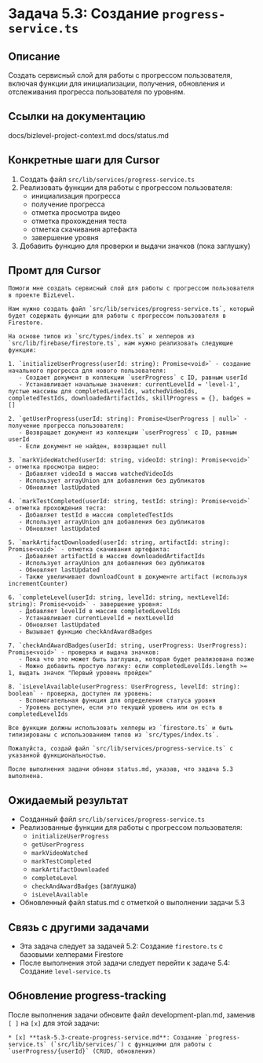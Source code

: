 # Задача 5.3: Создание `progress-service.ts`

## Описание
Создать сервисный слой для работы с прогрессом пользователя, включая функции для инициализации, получения, обновления и отслеживания прогресса пользователя по уровням.

## Ссылки на документацию
docs/bizlevel-project-context.md
docs/status.md

## Конкретные шаги для Cursor
1. Создать файл `src/lib/services/progress-service.ts`
2. Реализовать функции для работы с прогрессом пользователя:
   - инициализация прогресса
   - получение прогресса
   - отметка просмотра видео
   - отметка прохождения теста
   - отметка скачивания артефакта
   - завершение уровня
3. Добавить функцию для проверки и выдачи значков (пока заглушку)

## Промт для Cursor
```
Помоги мне создать сервисный слой для работы с прогрессом пользователя в проекте BizLevel.

Нам нужно создать файл `src/lib/services/progress-service.ts`, который будет содержать функции для работы с прогрессом пользователя в Firestore.

На основе типов из `src/types/index.ts` и хелперов из `src/lib/firebase/firestore.ts`, нам нужно реализовать следующие функции:

1. `initializeUserProgress(userId: string): Promise<void>` - создание начального прогресса для нового пользователя:
   - Создает документ в коллекции `userProgress` с ID, равным userId
   - Устанавливает начальные значения: currentLevelId = 'level-1', пустые массивы для completedLevelIds, watchedVideoIds, completedTestIds, downloadedArtifactIds, skillProgress = {}, badges = []

2. `getUserProgress(userId: string): Promise<UserProgress | null>` - получение прогресса пользователя:
   - Возвращает документ из коллекции `userProgress` с ID, равным userId
   - Если документ не найден, возвращает null

3. `markVideoWatched(userId: string, videoId: string): Promise<void>` - отметка просмотра видео:
   - Добавляет videoId в массив watchedVideoIds
   - Использует arrayUnion для добавления без дубликатов
   - Обновляет lastUpdated

4. `markTestCompleted(userId: string, testId: string): Promise<void>` - отметка прохождения теста:
   - Добавляет testId в массив completedTestIds
   - Использует arrayUnion для добавления без дубликатов
   - Обновляет lastUpdated

5. `markArtifactDownloaded(userId: string, artifactId: string): Promise<void>` - отметка скачивания артефакта:
   - Добавляет artifactId в массив downloadedArtifactIds
   - Использует arrayUnion для добавления без дубликатов
   - Обновляет lastUpdated
   - Также увеличивает downloadCount в документе artifact (используя incrementCounter)

6. `completeLevel(userId: string, levelId: string, nextLevelId: string): Promise<void>` - завершение уровня:
   - Добавляет levelId в массив completedLevelIds
   - Устанавливает currentLevelId = nextLevelId
   - Обновляет lastUpdated
   - Вызывает функцию checkAndAwardBadges

7. `checkAndAwardBadges(userId: string, userProgress: UserProgress): Promise<void>` - проверка и выдача значков:
   - Пока что это может быть заглушка, которая будет реализована позже
   - Можно добавить простую логику: если completedLevelIds.length >= 1, выдать значок "Первый уровень пройден"

8. `isLevelAvailable(userProgress: UserProgress, levelId: string): boolean` - проверка, доступен ли уровень:
   - Вспомогательная функция для определения статуса уровня
   - Уровень доступен, если это текущий уровень или он есть в completedLevelIds

Все функции должны использовать хелперы из `firestore.ts` и быть типизированы с использованием типов из `src/types/index.ts`.

Пожалуйста, создай файл `src/lib/services/progress-service.ts` с указанной функциональностью.

После выполнения задачи обнови status.md, указав, что задача 5.3 выполнена.
```

## Ожидаемый результат
- Созданный файл `src/lib/services/progress-service.ts`
- Реализованные функции для работы с прогрессом пользователя:
  - `initializeUserProgress`
  - `getUserProgress`
  - `markVideoWatched`
  - `markTestCompleted`
  - `markArtifactDownloaded`
  - `completeLevel`
  - `checkAndAwardBadges` (заглушка)
  - `isLevelAvailable`
- Обновленный файл status.md с отметкой о выполнении задачи 5.3

## Связь с другими задачами
- Эта задача следует за задачей 5.2: Создание `firestore.ts` с базовыми хелперами Firestore
- После выполнения этой задачи следует перейти к задаче 5.4: Создание `level-service.ts`

## Обновление progress-tracking
После выполнения задачи обновите файл development-plan.md, заменив `[ ]` на `[x]` для этой задачи:
```
* [x] **task-5.3-create-progress-service.md**: Создание `progress-service.ts` (`src/lib/services/`) с функциями для работы с `userProgress/{userId}` (CRUD, обновления)
```
